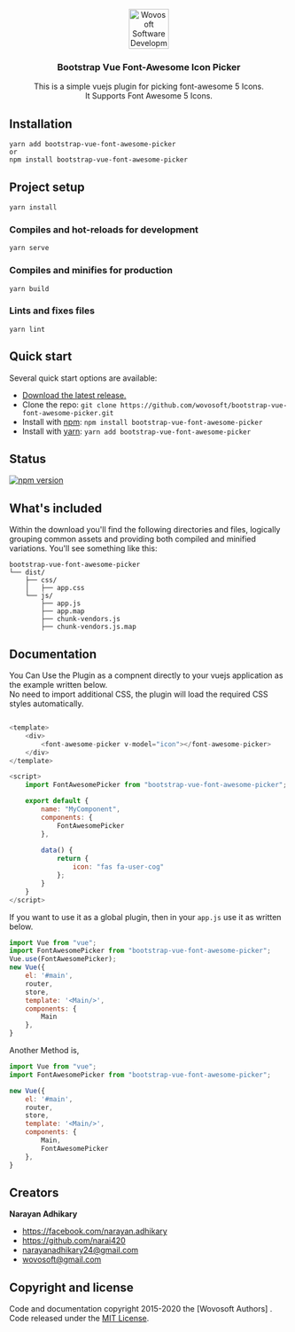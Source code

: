 <p align="center">
  <a href="https://wovosoft.com/">
    <img src="https://wovosoft.com/wp-content/uploads/2019/10/logo_text-scaled-177x58.png" alt="Wovosoft Software Development Compnay"  height="72">
  </a>
</p>

<h3 align="center">Bootstrap Vue Font-Awesome Icon Picker</h3>

<p align="center">
  This is a simple vuejs plugin for picking font-awesome 5 Icons. 
  <br>
  It Supports Font Awesome 5 Icons.
</p>

## Installation
```
yarn add bootstrap-vue-font-awesome-picker  
or  
npm install bootstrap-vue-font-awesome-picker
```
## Project setup
```
yarn install 
```

### Compiles and hot-reloads for development
```
yarn serve
```

### Compiles and minifies for production
```
yarn build
```

### Lints and fixes files
```
yarn lint
```


## Quick start

Several quick start options are available:

- [Download the latest release.](https://github.com/twbs/bootstrap/archive/v4.3.1.zip)
- Clone the repo: `git clone https://github.com/wovosoft/bootstrap-vue-font-awesome-picker.git`
- Install with [npm](https://www.npmjs.com/): `npm install bootstrap-vue-font-awesome-picker`
- Install with [yarn](https://yarnpkg.com/): `yarn add bootstrap-vue-font-awesome-picker`

## Status


[![npm version](https://img.shields.io/npm/v/bootstrap.svg)](https://www.npmjs.com/package/bootstrap-vue-font-awesome-picker)



## What's included

Within the download you'll find the following directories and files, logically grouping common assets and providing both compiled and minified variations. You'll see something like this:

```text
bootstrap-vue-font-awesome-picker
└── dist/
    ├── css/
    │   ├── app.css
    └── js/
        ├── app.js
        ├── app.map
        ├── chunk-vendors.js
        ├── chunk-vendors.js.map
```

## Documentation
You Can Use the Plugin as a compnent directly to your vuejs application as the example written below.  
No need to import additional CSS, the plugin will load the required CSS styles automatically.
```js

<template>
    <div>
        <font-awesome-picker v-model="icon"></font-awesome-picker>
    </div>
</template>

<script>
    import FontAwesomePicker from "bootstrap-vue-font-awesome-picker";

    export default {
        name: "MyComponent",
        components: {
            FontAwesomePicker
        },
       
        data() {
            return {
                icon: "fas fa-user-cog"
            };
        }
    }
</script>

```
If you want to use it as a global plugin, then in your `app.js` use it as written below.
```js
import Vue from "vue";
import FontAwesomePicker from "bootstrap-vue-font-awesome-picker";
Vue.use(FontAwesomePicker);
new Vue({
    el: '#main',
    router,
    store,
    template: '<Main/>',
    components: {
        Main
    },
}
```
Another Method is,
```js
import Vue from "vue";
import FontAwesomePicker from "bootstrap-vue-font-awesome-picker";

new Vue({
    el: '#main',
    router,
    store,
    template: '<Main/>',
    components: {
        Main,
        FontAwesomePicker
    },
}
```
## Creators

**Narayan Adhikary**

- <https://facebook.com/narayan.adhikary>
- <https://github.com/narai420>
- [narayanadhikary24@gmail.com](mailto:narayanadhikary24@gmail.com)
- [wovosoft@gmail.com](mailto:wovosoft@gmail.com)

## Copyright and license

Code and documentation copyright 2015-2020 the [Wovosoft Authors] . Code released under the [MIT License](https://github.com/twbs/bootstrap/blob/master/LICENSE). 
